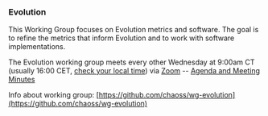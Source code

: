 ### Evolution

This Working Group focuses on Evolution metrics and software. The goal is to refine the metrics that inform Evolution and to work with software implementations.

The Evolution working group meets every other Wednesday at 9:00am CT (usually 16:00 CET, [check your local time](http://arewemeetingyet.com/Chicago/2019-10-10/10:00/b/CHAOSS%20Evolution%20WG)) via [Zoom](https://zoom.us/j/4998687533) -- [Agenda and Meeting Minutes](https://docs.google.com/document/d/1fgMT5onwvNQE6b4gPWE7oSPHRvb9q1z6XEbD51EtCFg/edit)

Info about working group: [https://github.com/chaoss/wg-evolution](https://github.com/chaoss/wg-evolution)
